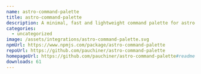 ```yaml
---
name: astro-command-palette
title: astro-command-palette
description: A minimal, fast and lightweight command palette for astro with no dependencies
categories:
  - uncategorized
image: /assets/integrations/astro-command-palette.svg
npmUrl: https://www.npmjs.com/package/astro-command-palette
repoUrl: https://github.com/pauchiner/astro-command-palette
homepageUrl: https://github.com/pauchiner/astro-command-palette#readme
downloads: 61
---
```

